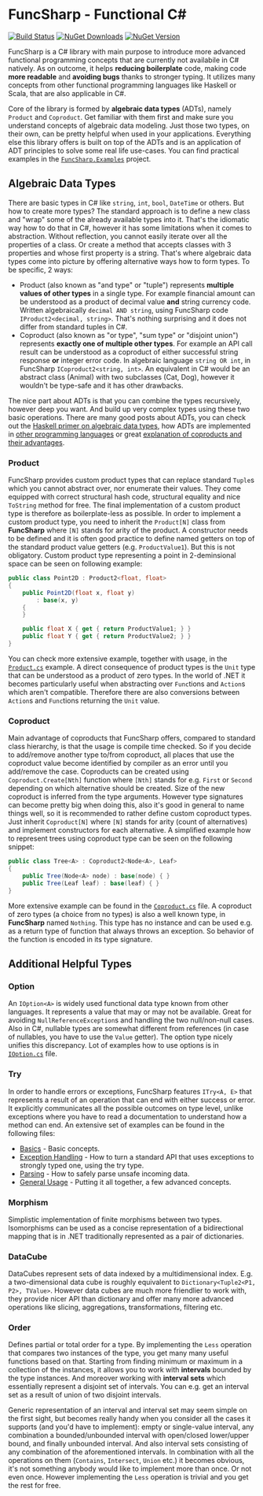 # FuncSharp - Functional C&#35;

[![Build Status](https://dev.azure.com/siroky/FuncSharp/_apis/build/status/siroky.FuncSharp?branchName=master)](https://dev.azure.com/siroky/FuncSharp/_build/latest?definitionId=2&branchName=master)
[![NuGet Downloads](https://img.shields.io/nuget/dt/FuncSharp)](https://www.nuget.org/packages/FuncSharp/)
[![NuGet Version](https://img.shields.io/nuget/v/FuncSharp)](https://www.nuget.org/packages/FuncSharp/)

FuncSharp is a C# library with main purpose to introduce more advanced functional programming concepts that are currently not availabile in C# natively. As on outcome, it helps **reducing boilerplate** code, making code **more readable** and **avoiding bugs** thanks to stronger typing. It utilizes many concepts from other functional programming languages like Haskell or Scala, that are also applicable in C#.

Core of the library is formed by **algebraic data types** (ADTs), namely `Product` and `Coproduct`. Get familiar with them first and make sure you understand concepts of algebraic data modeling. Just those two types, on their own, can be pretty helpful when used in your applications. Everything else this library offers is built on top of the ADTs and is an application of ADT principles to solve some real life use-cases. You can find practical examples in the [`FuncSharp.Examples`](https://github.com/siroky/FuncSharp/tree/master/src/FuncSharp.Examples) project.

## Algebraic Data Types

There are basic types in C# like `string`, `int`, `bool`, `DateTime` or others. But how to create more types? The standard approach is to define a new class and "wrap" some of the already available types into it. That's the idiomatic way how to do that in C#, however it has some limitations when it comes to abstraction. Without reflection, you cannot easily iterate over all the properties of a class. Or create a method that accepts classes with 3 properties and whose first property is a string. That's where algebraic data types come into picture by offering alternative ways how to form types. To be specific, 2 ways:

- Product (also known as "and type" or "tuple") represents **multiple values of other types** in a single type. For example financial amount can be understood as a product of decimal value **and** string currency code. Written algebraically `decimal AND string`, using FuncSharp code `IProduct2<decimal, string>`. That's nothing surprising and it does not differ from standard tuples in C#.
- Coproduct (also known as "or type", "sum type" or "disjoint union") represents **exactly one of multiple other types**. For example an API call result can be understood as a coproduct of either successful string response **or** integer error code. In algebraic language `string OR int`, in FuncSharp `ICoproduct2<string, int>`. An equivalent in C# would be an abstract class (Animal) with two subclasses (Cat, Dog), however it wouldn't be type-safe and it has other drawbacks.

The nice part about ADTs is that you can combine the types recursively, however deep you want. And build up very complex types using these two basic operations. There are many good posts about ADTs, you can check out the [Haskell primer on algebraic data types](http://learnyouahaskell.com/making-our-own-types-and-typeclasses#algebraic-data-types), how ADTs are implemented in [other programming languages](https://blog.softwaremill.com/algebraic-data-types-in-four-languages-858788043d4e) or great [explanation of coproducts and their advantages](http://chadaustin.me/2015/07/sum-types/).

### Product

FuncSharp provides custom product types that can replace standard `Tuple`s which you cannot abstract over, nor enumerate their values. They come equipped with correct structural hash code, structural equality and nice `ToString` method for free. The final implementation of a custom product type is therefore as boilerplate-less as possible. In order to implement a custom product type,  you need to inherit the `Product[N]` class from **FuncSharp** where `[N]` stands for arity of the product. A constructor needs to be defined and it is often good practice to define named getters on top of the standard product value getters (e.g. `ProductValue1`). But this is not obligatory. Custom product type representing a point in 2-deminsional space can be seen on following example:

```C#
public class Point2D : Product2<float, float>
{
    public Point2D(float x, float y)
        : base(x, y)
    {
    }

    public float X { get { return ProductValue1; } }
    public float Y { get { return ProductValue2; } }
}
```

You can check more extensive example, together with usage, in the [`Product.cs`](https://github.com/siroky/FuncSharp/tree/master/src/FuncSharp.Examples/Product/Product.cs) example. A direct consequence of product types is the `Unit` type that can be understood as a product of zero types. In the world of .NET it becomes particularly useful when abstracting over `Func`tions and `Action`s which aren't compatible. Therefore there are also conversions between `Action`s and `Func`tions returning the `Unit` value.

### Coproduct

Main advantage of coproducts that FuncSharp offers, compared to standard class hierarchy, is that the usage is compile time checked. So if you decide to add/remove another type to/from coproduct, all places that use the coproduct value become identified by compiler as an error until you add/remove the case. Coproducts can be created using `Coproduct.Create[Nth]` function where `[Nth]` stands for e.g. `First` or `Second` depending on which alternative should be created. Size of the new coproduct is inferred from the type arguments. However type signatures can become pretty big when doing this, also it's good in general to name things well, so it is recommended to rather define custom coproduct types. Just inherit `Coproduct[N]` where `[N]` stands for arity (count of alternatives) and implement constructors for each alternative. A simplified example how to represent trees using coproduct type can be seen on the following snippet:

```cs
public class Tree<A> : Coproduct2<Node<A>, Leaf>
{
    public Tree(Node<A> node) : base(node) { }
    public Tree(Leaf leaf) : base(leaf) { }
}
```

More extensive example can be found in the [`Coproduct.cs`](https://github.com/siroky/FuncSharp/tree/master/src/FuncSharp.Examples/Coproduct/Coproduct.cs) file. A coproduct of zero types (a choice from no types) is also a well known type, in **FuncSharp** named `Nothing`. This type has no instance and can be used e.g. as a return type of function that always throws an exception. So behavior of the function is encoded in its type signature.

## Additional Helpful Types

### Option

An `IOption<A>` is widely used functional data type known from other languages. It represents a value that may or may not be available. Great for avoiding `NullReferenceException`s and handling the two null/non-null cases. Also in C#, nullable types are somewhat different from references (in case of nullables, you have to use the `Value` getter). The option type nicely unifies this discrepancy. Lot of examples how to use options is in [`IOption.cs`](https://github.com/siroky/FuncSharp/blob/master/src/FuncSharp.Examples/Option/IOption.cs) file.

### Try

In order to handle errors or exceptions, FuncSharp features `ITry<A, E>` that represents a result of an operation that can end with either success or error. It explicitly communicates all the possible outcomes on type level, unlike exceptions where you have to read a documentation to understand how a method can end. An extensive set of examples can be found in the following files:

- [Basics](https://github.com/siroky/FuncSharp/blob/master/src/FuncSharp.Examples/Try/ITryBasics.cs) - Basic concepts.
- [Exception Handling](https://github.com/siroky/FuncSharp/blob/master/src/FuncSharp.Examples/Try/ITryExceptionHandling.cs) - How to turn a standard API that uses exceptions to strongly typed one, using the try type.
- [Parsing](https://github.com/siroky/FuncSharp/blob/master/src/FuncSharp.Examples/Try/ITryParsing.cs) - How to safely parse unsafe incoming data.
- [General Usage](https://github.com/siroky/FuncSharp/blob/master/src/FuncSharp.Examples/Try/ITryGeneral.cs) - Putting it all together, a few advanced concepts.

### Morphism

Simplistic implementation of finite morphisms between two types. Isomorphisms can be used as a concise representation of a bidirectional mapping that is in .NET traditionally represented as a pair of dictionaries.

### DataCube

DataCubes represent sets of data indexed by a multidimensional index. E.g. a two-dimensional data cube is roughly equivalent to `Dictionary<Tuple2<P1, P2>, TValue>`. However data cubes are much more friendlier to work with, they provide nicer API than dictionary and offer many more advanced operations like slicing, aggregations, transformations, filtering etc.

### Order

Defines partial or total order for a type. By implementing the `Less` operation that compares two instances of the type, you get many many useful functions based on that. Starting from finding minimum or maximum in a collection of the instances, it allows you to work with **intervals** bounded by the type instances. And moreover working with **interval sets** which essentially represent a disjoint set of intervals. You can e.g. get an interval set as a result of union of two disjoint intervals.

Generic representation of an interval and interval set may seem simple on the first sight, but becomes really handy when you consider all the cases it supports (and you'd have to implement): empty or single-value interval, any combination a bounded/unbounded interval with open/closed lower/upper bound, and finally unbounded interval. And also interval sets consisting of any combination of the aforementioned intervals. In combination with all the operations on them (`Contains`, `Intersect`, `Union` etc.) it becomes obvious, it's not something anybody would like to implement more than once. Or not even once. However implementing the `Less` operation is trivial and you get the rest for free.
